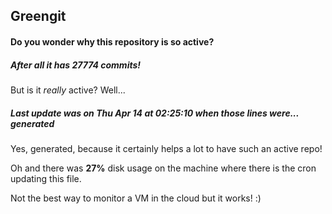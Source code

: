 ## Greengit

#### Do you wonder why this repository is so active?

##### After all it has 27774 commits!

But is it *really* active? Well...

##### Last update was on Thu Apr 14 at 02:25:10 when those lines were... generated

Yes, generated, because it certainly helps a lot to have such an active repo!

Oh and there was **27%** disk usage on the machine
where there is the cron updating this file.

Not the best way to monitor a VM in the cloud but it works! :)
